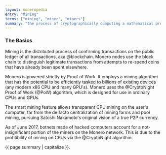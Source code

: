 ```yaml
---
layout: moneropedia
entry: "Mining"
terms: ["mining", "miner", "miners"]
summary: "the process of cryptographically computing a mathematical proof for a block, containing a number of transactions, which is then added to the blockchain"
---
```


### The Basics

Mining is the distributed process of confirming transactions on the public ledger of all transactions, aka @blockchain.  Monero nodes use the block chain to distinguish legitimate transactions from attempts to re-spend coins that have already been spent elsewhere. 

Monero is powered strictly by Proof of Work. It employs a mining algorithm that has the potential to be efficiently tasked to billions of existing devices (any modern x86 CPU and many GPU's). Monero uses the @CryptoNight Proof of Work (@PoW) algorithm, which is designed for use in ordinary CPUs and GPUs.

The smart mining feature allows transparent CPU mining on the user's computer, far from the de facto centralization of mining farms and pool mining, pursuing Satoshi Nakamoto's original vision of a true P2P currency. 

As of June 2017, botnets made of hacked computers account for a not-insignificant portion of the miners on the Monero network.  This is due to the profitibility of mining on CPUs via the @CryptoNight algorithm.



{{ page.summary | capitalize }}.
